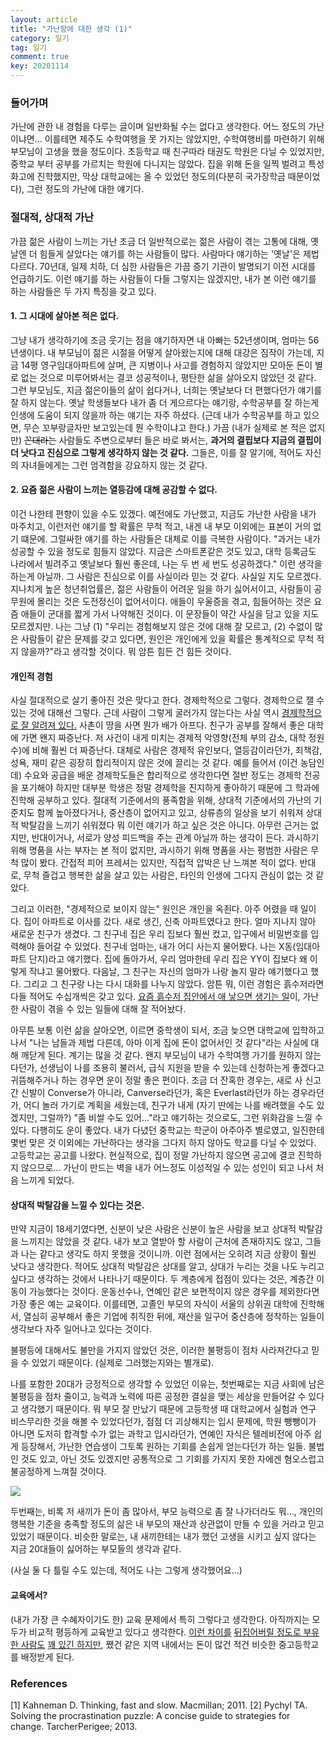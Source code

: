 ```yaml
---
layout: article
title: "가난함에 대한 생각 (1)"
category: 일기
tag: 일기
comment: true
key: 20201114
---
```


### 들어가며
가난에 관한 내 경험을 다루는 글이며 일반화될 수는 없다고 생각한다. 어느 정도의 가난이냐면... 이를테면 제주도 수학여행을 못 가지는 않았지만, 수학여행비를 마련하기 위해 부모님이 고생을 했을 정도이다. 초등학교 때 친구따라 태권도 학원은 다닐 수 있었지만, 중학교 부터 공부를 가르치는 학원에 다니지는 않았다. 집을 위해 돈을 일찍 벌려고 특성화고에 진학했지만, 막상 대학교에는 올 수 있었던 정도의(다분히 국가장학금 때문이었다), 그런 정도의 가난에 대한 얘기다.

### 절대적, 상대적 가난
가끔 젊은 사람이 느끼는 가난 조금 더 일반적으로는 젊은 사람이 겪는 고통에 대해, 옛날엔 더 힘들게 살았다는 얘기를 하는 사람들이 많다. 사람마다 얘기하는 '옛날'은 제법 다르다. 70년대, 일제 치하, 더 심한 사람들은 가끔 증기 기관이 발명되기 이전 시대를 언급하기도. 이런 얘기를 하는 사람들이 다들 그렇지는 않겠지만, 내가 본 이런 얘기를 하는 사람들은 두 가지 특징을 갖고 있다.

#### 1. 그 시대에 살아본 적은 없다.
그냥 내가 생각하기에 조금 웃기는 점을 얘기하자면 내 아빠는 52년생이며, 엄마는 56년생이다. 내 부모님이 젊은 시절을 어떻게 살아왔는지에 대해 대강은 짐작이 가는데, 지금 14평 영구임대아파트에 살며, 큰 지병이나 사고를 경험하지 않았지만 모아둔 돈이 별로 없는 것으로 미루어봐서는 결코 성공적이나, 평탄한 삶을 살아오지 않았던 것 같다. 그런 부모님도, 지금 젊은이들의 삶이 쉽다거나, 너희는 옛날보다 더 편했다던가 얘기를 잘 하지 않는다. 옛날 학생들보다 내가 좀 더 게으르다는 얘기랑, 수학공부를 잘 하는게 인생에 도움이 되지 않을까 하는 얘기는 자주 하셨다. (근데 내가 수학공부를 하고 있으면, 무슨 꼬부랑글자만 보고있는데 뭔 수학이냐고 한다.) 가끔 (내가 실제로 본 적은 없지만) ~~꼰대라는~~ 사람들도 주변으로부터 들은 바로 봐서는, **과거의 결핍보다 지금의 결핍이 더 낫다고 진심으로 그렇게 생각하지 않는 것 같다.** 그들은, 이를 잘 알기에, 적어도 자신의 자녀들에게는 그런 엄격함을 강요하지 않는 것 같다.

#### 2. 요즘 젊은 사람이 느끼는 열등감에 대해 공감할 수 없다.
이건 나한테 편향이 있을 수도 있겠다. 예전에도 가난했고, 지금도 가난한 사람을 내가 마주치고, 이런저런 얘기를 할 확률은 무척 적고, 내겐 내 부모 이외에는 표본이 거의 없기 떄문에. 그럴싸한 얘기를 하는 사람들은 대체로 이를 극복한 사람이다. "과거는 내가 성공할 수 있을 정도로 힘들지 않았다. 지금은 스마트폰같은 것도 있고, 대학 등록금도 나라에서 빌려주고 옛날보다 훨씬 좋은데, 나는 두 번 세 번도 성공하겠다." 이런 생각을 하는게 아닐까. 그 사람은 진심으로 이를 사실이라 믿는 것 같다. 사실일 지도 모르겠다. 지나치게 높은 청년취업률은, 젊은 사람들이 어려운 일을 하기 싫어서이고, 사람들이 공무원에 몰리는 것은 도전정신이 없어서이다. 애들이 우울증을 겪고, 힘들어하는 것은 요즘 애들이 군대를 짧게 가서 나약해진 것이다. 이 문장들이 약간 사실을 담고 있을 지도 모르겠지만. 나는 그냥 (1) "우리는 경험해보지 않은 것에 대해 잘 모르고, (2) 수없이 많은 사람들이 같은 문제를 갖고 있다면, 원인은 개인에게 있을 확률은 통계적으로 무척 적지 않을까?"라고 생각할 것이다. 뭐 암튼 힘든 건 힘든 것이다.


#### 개인적 경험
사실 절대적으로 살기 좋아진 것은 맞다고 한다. 경제학적으로 그렇다. 경제학으로 잴 수 있는 것에 대해선 그렇다. 근데 사람이 그렇게 굴러가지 않는다는 사실 역시 [경제학적으로 잘 알려져 있다.](https://www.nobelprize.org/prizes/economic-sciences/2002/kahneman/facts/) 사촌이 땅을 사면 뭔가 배가 아프다. 친구가 공부를 잘해서 좋은 대학에 가면 왠지 짜증난다. 저 사건이 내게 미치는 경제적 악영향(전체 부의 감소, 대학 정원 수)에 비해 훨씬 더 짜증난다. 대체로 사람은 경제적 유인보다, 열등감이라던가, 죄책감, 성욕, 재미 같은 굉장히 합리적이지 않은 것에 끌리는 것 같다. 예를 들어서 (이건 농담인데) 수요와 공급을 배운 경제학도들은 합리적으로 생각한다면 절반 정도는 경제학 전공을 포기해야 하지만 대부분 학생은 정말 경제학을 진지하게 좋아하기 때문에 그 학과에 진학해 공부하고 있다. 절대적 기준에서의 풍족함을 위해, 상대적 기준에서의 가난의 기준치도 함께 높아졌다거나, 중산층이 없어지고 있고, 상류층의 일상을 보기 쉬워져 상대적 박탈감을 느끼기 쉬워졌다 뭐 이런 얘기가 하고 싶은 것은 아니다. 아무런 근거는 없지만, 반대이거나, 서로가 양성 피드백을 주는 관계 아닐까 하는 생각이 든다. 과시하기 위해 명품을 사는 부자는 본 적이 없지만, 과시하기 위해 명품을 사는 평범한 사람은 무척 많이 봤다. 간접적 피어 프레셔는 있지만, 직접적 압박은 난 느껴본 적이 없다. 반대로, 무척 즐겁고 행복한 삶을 살고 있는 사람은, 타인의 인생에 그다지 관심이 없는 것 같았다.

그리고 이러한, "경제적으로 보이지 않는" 원인은 개인을 옥죈다. 아주 어렸을 때 일이다. 집이 아파트로 이사를 갔다. 새로 생긴, 신축 아파트였다고 한다. 얼마 지나지 않아 새로운 친구가 생겼다. 그 친구네 집은 우리 집보다 훨씬 컸고, 입구에서 비밀번호를 입력해야 들어갈 수 있었다. 친구네 엄마는, 내가 어디 사는지 물어봤다. 나는 X동(임대아파트 단지)라고 얘기했다. 집에 돌아가서, 우리 엄마한테 우리 집은 YY이 집보다 왜 이렇게 작냐고 물어봤다. 다음날, 그 친구는 자신의 엄마가 나랑 놀지 말라 얘기했다고 했다. 그리고 그 친구랑 나는 다시 대화를 나누지 않았다. 암튼 뭐, 이런 경험은 흙수저라면 다들 적어도 수십개씩은 갖고 있다. [요즘 흙수저 집안에서 애 낳으면 생기는 일](https://pann.nate.com/talk/355415247)이, 가난한 사람이 겪을 수 있는 일들에 대해 잘 적어놨다.

아무튼 보통 이런 삶을 살아오면, 이르면 중학생이 되서, 조금 늦으면 대학교에 입학하고 나서 "나는 남들과 제법 다른데, 아마 이게 집에 돈이 없어서인 것 같다"라는 사실에 대해 깨닫게 된다. 계기는 많을 것 같다. 왠지 부모님이 내가 수학여행 가기를 원하지 않는다던가, 선생님이 나를 조용히 불러서, 급식 지원을 받을 수 있는데 신청하는게 좋겠다고 귀뜸해주거나 하는 경우면 운이 정말 좋은 편이다. 조금 더 잔혹한 경우는, 새로 사 신고 간 신발이 Converse가 아니라, Canverse라던가, 혹은 Everlast라던가 하는 경우라던가, 어디 놀러 가기로 계획을 세웠는데, 친구가 내게 (자기 딴에는 나를 배려했을 수도 있겠지만, 그럴까?) "좀 비쌀 수도 있어..."라고 얘기하는 것으로도, 그런 위화감을 느낄 수 있다. 다행히도 운이 좋았다. 내가 다녔던 중학교는 학군이 아주아주 별로였고, 일진한테 몇번 맞은 것 이외에는 가난하다는 생각을 그다지 하지 않아도 학교를 다닐 수 있었다. 고등학교는 공고를 나왔다. 현실적으로, 집이 정말 가난하지 않으면 공고에 결코 진학하지 않으므로... 가난이 만드는 벽을 내가 어느정도 이성적일 수 있는 성인이 되고 나서 처음 느끼게 되었다.

#### 상대적 박탈감을 느낄 수 있다는 것은.

만약 지금이 18세기였다면, 신분이 낮은 사람은 신분이 높은 사람을 보고 상대적 박탈감을 느끼지는 않았을 것 같다. 내가 보고 열받아 할 사람이 근처에 존재하지도 않고, 그들과 나는 같다고 생각도 하지 못했을 것이니까. 이런 점에서는 오히려 지금 상황이 훨씬 낫다고 생각한다. 적어도 상대적 박탈감은 상대를 알고, 상대가 누리는 것을 나도 누리고 싶다고 생각하는 것에서 나타나기 때문이다. 두 계층에게 접점이 있다는 것은, 계층간 이동이 가능했다는 것이다. 운동선수나, 연예인 같은 보편적이지 않은 경우를 제외한다면 가장 좋은 예는 교육이다. 이를테면, 고졸인 부모의 자식이 서울의 상위권 대학에 진학해서, 열심히 공부해서 좋은 기업에 취직한 뒤에, 재산을 일구어 중산층에 정착하는 일들이 생각보다 자주 일어나고 있다는 것이다.

불평등에 대해서도 불만을 가지지 않았던 것은, 이러한 불평등이 점차 사라져간다고 믿을 수 있었기 때문이다. (실제로 그러했는지와는 별개로).




나를 포함한 20대가 긍정적으로 생각할 수 있었던 이유는, 첫번째로는 지금 사회에 남은 불평등을 점차 줄이고, 능력과 노력에 따른 공정한 결실을 맺는 세상을 만들어갈 수 있다고 생각했기 때문이다. 뭐 부모 잘 만났기 때문에 고등학생 때 대학교에서 실험과 연구 비스무리한 것을 해볼 수 있었다던가, 점점 더 괴상해지는 입시 문제에, 학원 뺑뺑이가 아니면 도저히 합격할 수가 없는 과학고 입시라던가, 연예인 자식은 텔레비전에 아주 쉽게 등장해서, 가난한 연습생이 그토록 원하는 기회를 손쉽게 얻는다던가 하는 일들. 불법인 것도 있고, 아닌 것도 있겠지만 공통적으로 그 기회를 가지지 못한 자에겐 혐오스럽고 불공정하게 느껴질 것이다.

![](https://t1.daumcdn.net/cfile/tistory/99AFA8345C102CAC12)

두번째는, 비록 저 새끼가 돈이 좀 많아서, 부모 능력으로 좀 잘 나가더라도 뭐..., 개인의 행복한 기준을 충족할 정도의 삶은 내 부모의 재산과 상관없이 만들 수 있을 거라고 믿고 있었기 때문이다. 비슷한 말로는, 내 새끼한테는 내가 했던 고생을 시키고 싶지 않다는 지금 20대들이 싫어하는 부모들의 생각과 같다.

(사실 둘 다 틀릴 수도 있는데, 적어도 나는 그렇게 생각했어요...)




#### 교육에서?
(내가 가장 큰 수혜자이기도 한) 교육 문제에서 특히 그렇다고 생각한다. 아직까지는 모두가 비교적 평등하게 교육받고 있다고 생각한다. [이런 차이를](https://www.chosun.com/site/data/html_dir/2018/09/04/2018090402196.html) [뒤집어버릴 정도로 부유한 사람도](https://news.kbs.co.kr/news/view.do?ncd=4262825) [꽤 있긴 하지만](https://news.sbs.co.kr/news/endPage.do?news_id=N1005937552&plink=ORI&cooper=NAVER),
쨌건 같은 지역 내에서는 돈이 많건 적건 비슷한 중고등학교를 배정받게 된다.

### References
[1] Kahneman D. Thinking, fast and slow. Macmillan; 2011.
[2] Pychyl TA. Solving the procrastination puzzle: A concise guide to strategies for change. TarcherPerigee; 2013.
